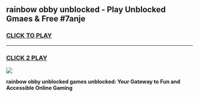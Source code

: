 
## rainbow obby unblocked - Play Unblocked Gmaes & Free #7anje
<h3>
<a href="https://news.freeplayer.one?title=rainbow_obby_unblocked&ref=26F">CLICK TO PLAY</a></h3>
<hr>

<h3>
<a href="https://news.freeplayer.one?title=rainbow_obby_unblocked&ref=26F">CLICK 2 PLAY</a>
  
</h3>

<a href="https://news.freeplayer.one?title=rainbow_obby_unblocked&ref=26F/"><img src="https://clearcache.store/games.png"></a>


**rainbow obby unblocked games unblocked: Your Gateway to Fun and Accessible Online Gaming**
